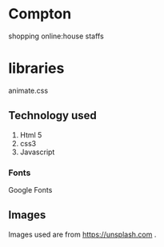 # Compton
shopping online:house staffs
# libraries
animate.css

## Technology used
1. Html 5
2. css3
3. Javascript
### Fonts
Google Fonts
## Images
Images used are from https://unsplash.com
.

